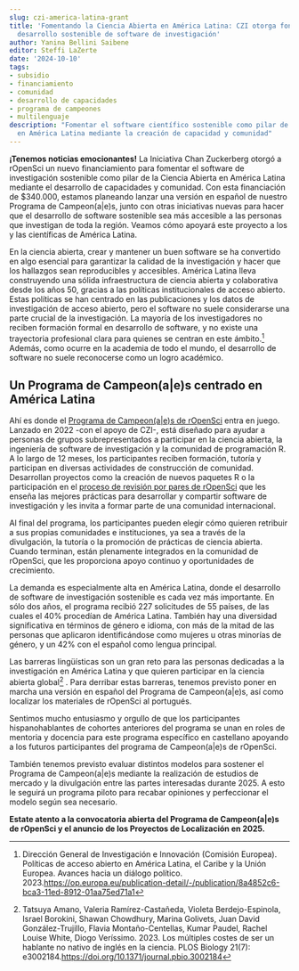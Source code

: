```yaml
---
slug: czi-america-latina-grant
title: 'Fomentando la Ciencia Abierta en América Latina: CZI otorga fondos para el
  desarrollo sostenible de software de investigación'
author: Yanina Bellini Saibene
editor: Steffi LaZerte
date: '2024-10-10'
tags:
- subsidio
- financiamiento
- comunidad
- desarrollo de capacidades
- programa de campeones
- multilenguaje
description: "Fomentar el software científico sostenible como pilar de la ciencia abierta
  en América Latina mediante la creación de capacidad y comunidad"
---
```


**¡Tenemos noticias emocionantes!** La Iniciativa Chan Zuckerberg otorgó a rOpenSci un nuevo financiamiento para fomentar el software de investigación sostenible como pilar de la Ciencia Abierta en América Latina mediante el desarrollo de capacidades y comunidad. Con esta financiación de $340.000, estamos planeando lanzar una versión en español de nuestro Programa de Campeon(a|e)s, junto con otras iniciativas nuevas para hacer que el desarrollo de software sostenible sea más accesible a las personas que investigan de toda la región. Veamos cómo apoyará este proyecto a los y las científicas de América Latina.

En la ciencia abierta, crear y mantener un buen software se ha convertido en algo esencial para garantizar la calidad de la investigación y hacer que los hallazgos sean reproducibles y accesibles. América Latina lleva construyendo una sólida infraestructura de ciencia abierta y colaborativa desde los años 50, gracias a las políticas institucionales de acceso abierto. Estas políticas se han centrado en las publicaciones y los datos de investigación de acceso abierto, pero el software no suele considerarse una parte crucial de la investigación. La mayoría de los investigadores no reciben formación formal en desarrollo de software, y no existe una trayectoria profesional clara para quienes se centran en este ámbito.[^1] Además, como ocurre en la academia de todo el mundo, el desarrollo de software no suele reconocerse como un logro académico.

## Un Programa de Campeon(a|e)s centrado en América Latina

Ahí es donde el [Programa de Campeon(a|e)s de rOpenSci](/champions/) entra en juego. Lanzado en 2022 -con el apoyo de CZI-, está diseñado para ayudar a personas de grupos subrepresentados a participar en la ciencia abierta, la ingeniería de software de investigación y la comunidad de programación R. A lo largo de 12 meses, los participantes reciben formación, tutoría y participan en diversas actividades de construcción de comunidad. Desarrollan proyectos como la creación de nuevos paquetes R o la participación en el [proceso de revisión por pares de rOpenSci](/software-review/) que les enseña las mejores prácticas para desarrollar y compartir software de investigación y les invita a formar parte de una comunidad internacional.

Al final del programa, los participantes pueden elegir cómo quieren retribuir a sus propias comunidades e instituciones, ya sea a través de la divulgación, la tutoría o la promoción de prácticas de ciencia abierta. Cuando terminan, están plenamente integrados en la comunidad de rOpenSci, que les proporciona apoyo continuo y oportunidades de crecimiento.

La demanda es especialmente alta en América Latina, donde el desarrollo de software de investigación sostenible es cada vez más importante. En sólo dos años, el programa recibió 227 solicitudes de 55 países, de las cuales el 40% procedían de América Latina. También hay una diversidad significativa en términos de género e idioma, con más de la mitad de las personas que aplicaron identificándose como mujeres u otras minorías de género, y un 42% con el español como lengua principal.

Las barreras lingüísticas son un gran reto para las personas dedicadas a la investigación en América Latina y que quieren participar en la ciencia abierta global[^2] . Para derribar estas barreras, tenemos previsto poner en marcha una versión en español del Programa de Campeon(a|e)s, así como localizar los materiales de rOpenSci al portugués.

Sentimos mucho entusiasmo y orgullo de que los participantes hispanohablantes de cohortes anteriores del programa se unan en roles de mentoria y docencia para este programa específico en castellano apoyando a los futuros participantes del programa de Campeon(a|e)s de rOpenSci.

También tenemos previsto evaluar distintos modelos para sostener el Programa de Campeon(a|e)s mediante la realización de estudios de mercado y la divulgación entre las partes interesadas durante 2025. A esto le seguirá un programa piloto para recabar opiniones y perfeccionar el modelo según sea necesario.

**Estate atento a la convocatoria abierta del Programa de Campeon(a|e)s de rOpenSci y el anuncio de los Proyectos de Localización en 2025.**

[^1]: Dirección General de Investigación e Innovación (Comisión Europea). Políticas de acceso abierto en América Latina, el Caribe y la Unión Europea. Avances hacia un diálogo político. 2023.<https://op.europa.eu/publication-detail/-/publication/8a4852c6-bca3-11ed-8912-01aa75ed71a1>

[^2]: Tatsuya Amano, Valeria Ramírez-Castañeda, Violeta Berdejo-Espinola, Israel Borokini, Shawan Chowdhury, Marina Golivets, Juan David González-Trujillo, Flavia Montaño-Centellas, Kumar Paudel, Rachel Louise White, Diogo Veríssimo. 2023. Los múltiples costes de ser un hablante no nativo de inglés en la ciencia. PLOS Biology 21(7): e3002184.<https://doi.org/10.1371/journal.pbio.3002184>


